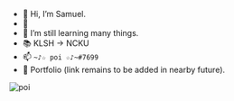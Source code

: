 - 👋 Hi, I’m Samuel.
- 👀 
- 🌱 I’m still learning many things.
- 📚 KLSH -> NCKU
- 📫 `~♪☆ poi ☆♪~#7699`
- 🔰 Portfolio (link remains to be added in nearby future).


![poi](https://cdn.discordapp.com/attachments/246088195362521090/380171631613444097/Yuudachi_stealing_riceballs_like_its_nothing.gif)

